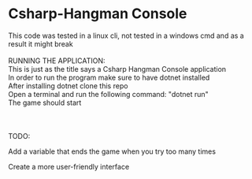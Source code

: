 # Csharp-Hangman Console
This code was tested in a linux cli, not tested in a windows cmd and as a result it might break
\
\
RUNNING THE APPLICATION:
\
This is just as the title says a Csharp Hangman Console application\
In order to run the program make sure to have dotnet installed\
After installing dotnet clone this repo\
Open a terminal and run the following command: "dotnet run"\
The game should start
\
\
\
\
TODO:

Add a variable that ends the game when you try too many times

Create a more user-friendly interface
